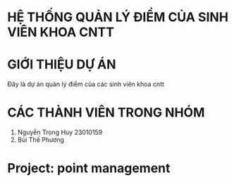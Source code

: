 # HỆ THỐNG QUẢN LÝ ĐIỂM CỦA SINH VIÊN KHOA CNTT
# GIỚI THIỆU DỰ ÁN
Đây là dự án quản lý điểm của các sinh viên khoa cntt
# CÁC THÀNH VIÊN TRONG NHÓM
1. Nguyễn Trọng Huy 23010159
2. Bùi Thế Phương
# Project: point management
